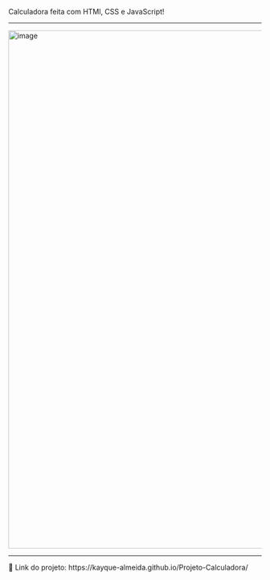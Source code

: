 Calculadora feita com HTMl, CSS e JavaScript!
<hr>
<img width="1920" height="1032" alt="image" src="https://github.com/user-attachments/assets/63038b10-324e-44d7-b875-0df838a3f728" />
<hr>
🔗 Link do projeto: https://kayque-almeida.github.io/Projeto-Calculadora/
